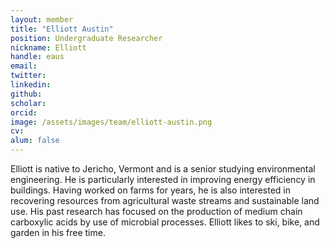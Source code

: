 ```yaml
---
layout: member
title: "Elliott Austin"
position: Undergraduate Researcher
nickname: Elliott
handle: eaus
email: 
twitter: 
linkedin: 
github: 
scholar: 
orcid: 
image: /assets/images/team/elliott-austin.png
cv: 
alum: false
---
```

Elliott is native to Jericho, Vermont and is a senior studying environmental engineering. He is particularly interested in improving energy efficiency in buildings. Having worked on farms for years, he is also interested in recovering resources from agricultural waste streams and sustainable land use. His past research has focused on the production of medium chain carboxylic acids by use of microbial processes. Elliott likes to ski, bike, and garden in his free time.

